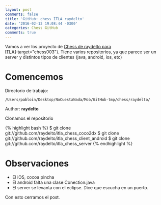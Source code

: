 ```yaml
---
layout: post
comments: false
title: 'GitHub: chess ITLA raydelto'
date: '2016-02-13 19:08:44 -0300'
categories: Chess GitHub
comments: true
---
```


Vamos a ver los proyecto de [Chess de raydelto para ITLA](https://github.com/raydelto/itla_chess_client_android.git){:target="chess003"}. Tiene varios repositorios, ya que parece ser un server y distintos tipos de clientes (java, android, ios, etc)

# Comencemos

Directorio de trabajo:

```
/Users/pabloin/Desktop/NoCuestaNada/Mob/GitHub-tmp/chess/raydelto/
```

Author: **raydelto**

Clonamos el repositorio

{% highlight bash %} $ git clone git://github.com/raydelto/itla_chess_coco2dx $ git clone git://github.com/raydelto/itla_chess_client_android $ git clone git://github.com/raydelto/itla_chess_server {% endhighlight %}

# Observaciones

- El iOS, cocoa pincha
- El android falta una clase Conection.java
- El server se levanta con el eclipse. Dice que escucha en un puerto.

Con esto cerramos el post.

[github-chess-ray-001]: https://github.com/raydelto/itla_chess_coco2dx
[github-chess-ray-002]: https://github.com/raydelto/itla_chess_client_android
[github-chess-ray-003]: https://github.com/raydelto/itla_chess_server
